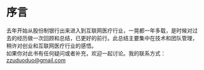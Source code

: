 # 序言
去年开始从股份制银行出来进入到互联网医疗行业，一晃都一年多载，是时候对过去的经历做一次回顾和总结，已更好的前行。此总结主要集中在技术和团队管理，稍许对创业和互联网医疗行业的感悟。  
如果你对此书有任何疑问或者补充，欢迎一起讨论。我的联系方式：zzuduoduo@gmail.com
